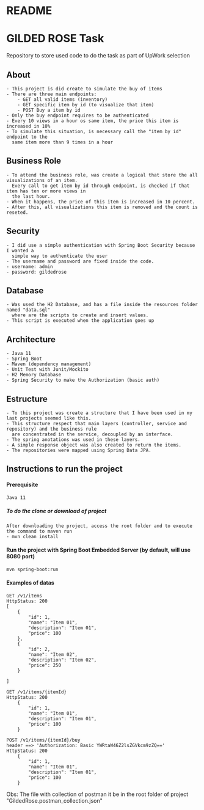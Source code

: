 # README #
# GILDED ROSE Task
Repository to store used code to do the task as part of UpWork selection

## About
```
- This project is did create to simulate the buy of items
- There are three main endpoints:
    - GET all valid items (inventory)
    - GET specific item by id (to visualize that item)
    - POST Buy a item by id
- Only the buy endpoint requires to be authenticated
- Every 10 views in a hour os same item, the price this item is increased in 10%
- To simulate this situation, is necessary call the "item by id" endpoint to the 
  same item more than 9 times in a hour
```

## Business Role
```
- To attend the business role, was create a logical that store the all visualizations of an item. 
  Every call to get item by id through endpoint, is checked if that item has ten or more views in
  the last hour.
- When it happens, the price of this item is increased in 10 percent.
- After this, all visualizations this item is removed and the count is reseted.
```

## Security
```
- I did use a simple authentication with Spring Boot Security because I wanted a 
  simple way to authenticate the user
- The username and password are fixed inside the code.
- username: admin
- password: gildedrose
```

## Database
```
- Was used the H2 Database, and has a file inside the resources folder named "data.sql" 
  where are the scripts to create and insert values.
- This script is executed when the application goes up
```

## Architecture
```
- Java 11
- Spring Boot
- Maven (dependency management)
- Unit Test with Junit/Mockito
- H2 Memory Database
- Spring Security to make the Authorization (basic auth)
```

## Estructure
```
- To this project was create a structure that I have been used in my last projects seemed like this.
- This structure respect that main layers (controller, service and repository) and the business rule
  are concentrated in the service, decoupled by an interface.
- The spring anotations was used in these layers.
- A simple response object was also created to return the items.
- The repositories were mapped using Spring Data JPA.
```

## Instructions to run the project


#### Prerequisite
```
Java 11
```

##### To do the clone or download of project
```
After downloading the project, access the root folder and to execute the command to maven run
- mvn clean install
```

#### Run the project with Spring Boot Embedded Server (by default, will use 8080 port)
```
mvn spring-boot:run
```

#### Examples of datas
```
GET /v1/items
HttpStatus: 200
[
    {
        "id": 1,
        "name": "Item 01",
        "description": "Item 01",
        "price": 100
    },
    {
        "id": 2,
        "name": "Item 02",
        "description": "Item 02",
        "price": 250
    }
    
]
```

```
GET /v1/items/{itemId}
HttpStatus: 200
    {
        "id": 1,
        "name": "Item 01",
        "description": "Item 01",
        "price": 100
    }
```

```
POST /v1/items/{itemId}/buy 
header ==> 'Authorization: Basic YWRtaW46Z2lsZGVkcm9zZQ=='
HttpStatus: 200
    {
        "id": 1,
        "name": "Item 01",
        "description": "Item 01",
        "price": 100
    }
```

Obs: The file with collection of postman it be in the root folder of project "GildedRose.postman_collection.json"